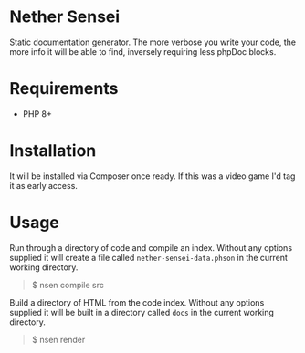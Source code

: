 # Nether Sensei

Static documentation generator. The more verbose you write your code, the more
info it will be able to find, inversely requiring less phpDoc blocks.

# Requirements

* PHP 8+

# Installation

It will be installed via Composer once ready. If this was a video game I'd
tag it as early access.

# Usage

Run through a directory of code and compile an index. Without any options
supplied it will create a file called `nether-sensei-data.phson` in the
current working directory.

> $ nsen compile src

Build a directory of HTML from the code index. Without any options supplied
it will be built in a directory called `docs` in the current working
directory.

> $ nsen render
